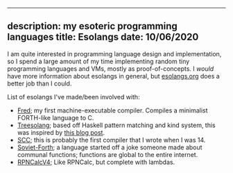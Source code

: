 ----
description: my esoteric programming languages
title: Esolangs
date: 10/06/2020
----
I am quite interested in programming language design and implementation, so I spend a large amount of my time implementing random tiny programming languages and VMs, mostly as proof-of-concepts. I *would* have more information about esolangs in general, but [esolangs.org](https://esolangs.org/wiki) does a better job than I could.

List of esolangs I've made/been involved with:
- [Fred](https://github.com/Baidicoot/fred-lang); my first machine-executable compiler. Compiles a minimalist FORTH-like language to C.
- [Treesolang](https://github.com/Baidicoot/Treesolang); based off Haskell pattern matching and kind system, this was inspired by [this blog post](https://aphyr.com/posts/342-typing-the-technical-interview).
- [SCC](https://github.com/Baidicoot/ModRiscVM); this is probably the first compiler that I wrote when I was 14.
- [Soviet-Forth](https://github.com/Baidicoot/soviet-forth); a language started off a joke someone made about communal functions; functions are global to the entire internet.
- [RPNCalcV4](https://github.com/Baidicoot/rpncalc-v4); Like RPNCalc, but complete with lambdas.